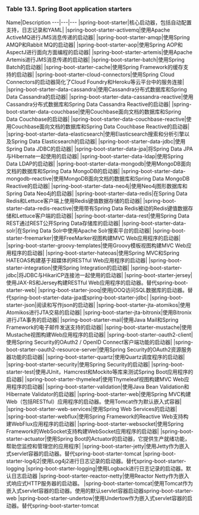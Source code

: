 
### Table 13.1. Spring Boot application starters

Name|Description 
---|---|---
|spring-boot-starter|核心启动器，包括自动配置支持，日志记录和YAML|
|spring-boot-starter-activemq|使用Apache ActiveMQ进行JMS消息传递的启动器|
|spring-boot-starter-amqp|使用Spring AMQP和Rabbit MQ的启动器|
|spring-boot-starter-aop|使用Spring AOP和AspectJ进行面向方面编程的启动器|
|spring-boot-starter-artemis|使用Apache Artemis进行JMS消息传递的启动器|
|spring-boot-starter-batch|使用Spring Batch的启动器|
|spring-boot-starter-cache|使用Spring Framework的缓存支持的启动器|
|spring-boot-starter-cloud-connectors|使用Spring Cloud Connectors的启动器简化了Cloud Foundry和Heroku等云平台中的服务连接|
|spring-boot-starter-data-cassandra|使用Cassandra分布式数据库和Spring Data Cassandra的启动器|
|spring-boot-starter-data-cassandra-reactive|使用Cassandra分布式数据库和Spring Data Cassandra Reactive的启动器|
|spring-boot-starter-data-couchbase|使用Couchbase面向文档的数据库和Spring Data Couchbase的启动器|
|spring-boot-starter-data-couchbase-reactive|使用Couchbase面向文档的数据库和Spring Data Couchbase Reactive的启动器|
|spring-boot-starter-data-elasticsearch|使用Elasticsearch搜索和分析引擎以及Spring Data Elasticsearch的启动器|
|spring-boot-starter-data-jdbc|使用Spring Data JDBC的启动器|
|spring-boot-starter-data-jpa|将Spring Data JPA与Hibernate一起使用的启动器|
|spring-boot-starter-data-ldap|使用Spring Data LDAP的启动器|
|spring-boot-starter-data-mongodb|使用MongoDB面向文档的数据库和Spring Data MongoDB的启动器|
|spring-boot-starter-data-mongodb-reactive|使用MongoDB面向文档的数据库和Spring Data MongoDB Reactive的启动器|
|spring-boot-starter-data-neo4j|使用Neo4j图形数据库和Spring Data Neo4j的启动器|
|spring-boot-starter-data-redis|在Spring Data Redis和Lettuce客户端上使用Redis键值数据存储的启动器|
|spring-boot-starter-data-redis-reactive|使用带有Spring Data Redis被动的Redis键值数据存储和Lettuce客户端的启动器|
|spring-boot-starter-data-rest|使用Spring Data REST通过REST公开Spring Data存储库的启动器|
|spring-boot-starter-data-solr|在Spring Data Solr中使用Apache Solr搜索平台的启动器|
|spring-boot-starter-freemarker|使用FreeMarker视图构建MVC Web应用程序的启动器|
|spring-boot-starter-groovy-templates|使用Groovy模板视图构建MVC Web应用程序的启动器|
|spring-boot-starter-hateoas|使用Spring MVC和Spring HATEOAS构建基于超媒体的RESTful Web应用程序的启动器|
|spring-boot-starter-integration|使用Spring Integration的启动器|
|spring-boot-starter-jdbc|将JDBC与HikariCP连接池一起使用的启动器|
|spring-boot-starter-jersey|使用JAX-RS和Jersey构建RESTful Web应用程序的启动器。替代spring-boot-starter-web|
|spring-boot-starter-jooq|使用jOOQ访问SQL数据库的启动器。替代spring-boot-starter-data-jpa或spring-boot-starter-jdbc|
|spring-boot-starter-json|阅读和写作json的启动器|
|spring-boot-starter-jta-atomikos|使用Atomikos进行JTA交易的启动器|
|spring-boot-starter-jta-bitronix|使用Bitronix进行JTA事务的启动器|
|spring-boot-starter-mail|使用Java Mail和Spring Framework的电子邮件发送支持的启动器|
|spring-boot-starter-mustache|使用Mustache视图构建Web应用程序的启动器|
|spring-boot-starter-oauth2-client|使用Spring Security的OAuth2 / OpenID Connect客户端功能的启动器|
|spring-boot-starter-oauth2-resource-server|使用Spring Security的OAuth2资源服务器功能的启动器|
|spring-boot-starter-quartz|使用Quartz调度程序的启动器|
|spring-boot-starter-security|使用Spring Security的启动器|
|spring-boot-starter-test|使用JUnit，Hamcrest和Mockito等库来测试Spring Boot应用程序的启动器|
|spring-boot-starter-thymeleaf|使用Thymeleaf视图构建MVC Web应用程序的启动器|
|spring-boot-starter-validation|使用Java Bean Validation和Hibernate Validator的启动器|
|spring-boot-starter-web|使用Spring MVC构建Web（包括RESTful）应用程序的启动器。使用Tomcat作为默认嵌入式容器|
|spring-boot-starter-web-services|使用Spring Web Services的启动器|
|spring-boot-starter-webflux|使用Spring Framework的Reactive Web支持构建WebFlux应用程序的启动器|
|spring-boot-starter-websocket|使用Spring Framework的WebSocket支持构建WebSocket应用程序的启动器|
|spring-boot-starter-actuator|使用Spring Boot的Actuator的启动器，它提供生产就绪功能，帮助您监控和管理您的应用程序|
|spring-boot-starter-jetty|使用Jetty作为嵌入式servlet容器的启动器。替代spring-boot-starter-tomcat
|spring-boot-starter-log4j2|使用Log4j2进行日志记录的启动器。替代spring-boot-starter-logging
|spring-boot-starter-logging|使用Logback进行日志记录的启动器。默认日志启动器
|spring-boot-starter-reactor-netty|使用Reactor Netty作为嵌入式响应式HTTP服务器的启动器。
|spring-boot-starter-tomcat|使用Tomcat作为嵌入式servlet容器的启动器。使用的默认servlet容器启动器spring-boot-starter-web
|spring-boot-starter-undertow|使用Undertow作为嵌入式servlet容器的启动器。替代spring-boot-starter-tomcat